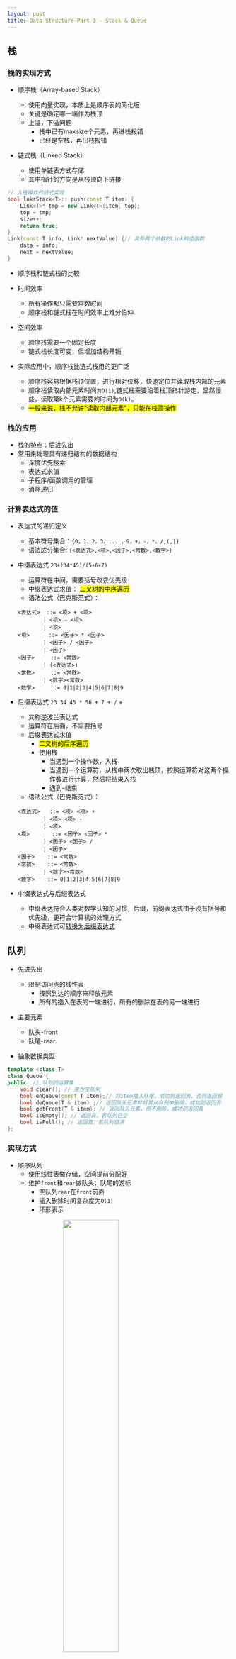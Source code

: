 ```yaml
---
layout: post
title: Data Structure Part 3 - Stack & Queue
---
```


## 栈

### 栈的实现方式

- 顺序栈（Array-based Stack）
	- 使用向量实现，本质上是顺序表的简化版
	- 关键是确定哪一端作为栈顶
	- 上溢，下溢问题
		- 栈中已有maxsize个元素，再进栈报错
		- 已经是空栈，再出栈报错

- 链式栈（Linked Stack）
	- 使用单链表方式存储
	- 其中指针的方向是从栈顶向下链接  

```cpp
// 入栈操作的链式实现
bool lnksStack<T>:: push(const T item) {
	Link<T>* tmp = new Link<T>(item, top);
	top = tmp;
	size++;
	return true;
} 
Link(const T info, Link* nextValue) {// 具有两个参数的Link构造函数
	data = info;
	next = nextValue;
}
```

- 顺序栈和链式栈的比较

- 时间效率
	- 所有操作都只需要常数时间
	- 顺序栈和链式栈在时间效率上难分伯仲

- 空间效率
	- 顺序栈需要一个固定长度
	- 链式栈长度可变，但增加结构开销  

- 实际应用中，顺序栈比链式栈用的更广泛
	- 顺序栈容易根据栈顶位置，进行相对位移，快速定位并读取栈内部的元素
	- 顺序栈读取内部元素时间`为O(1)`,链式栈需要沿着栈顶指针游走，显然慢些，读取第k个元素需要的时间为`O(k)`。
	- <mark>一般来说，栈不允许“读取内部元素”，只能在栈顶操作 </mark>

### 栈的应用

- 栈的特点：后进先出
- 常用来处理具有递归结构的数据结构
	- 深度优先搜索
	- 表达式求值
	- 子程序/函数调用的管理
	- 消除递归

	
### 计算表达式的值

- 表达式的递归定义
	- 基本符号集合：`{0，1，2，3，... ，9，+，-，*，/,(,)}`
	- 语法成分集合: `{<表达式>,<项>,<因子>,<常数>,<数字>}`

- 中缀表达式 `23+(34*45)/(5+6+7)`
	- 运算符在中间，需要括号改变优先级
	- 中缀表达式求值： <mark>二叉树的中序遍历</mark>
	- 语法公式（巴克斯范式）：

	```
	<表达式>  ::= <项> + <项>
		 	| <项> - <项>
			| <项>
	<项>      ::= <因子> * <因子>
		 	| <因子> / <因子>
			| <因子>
	<因子>     ::= <常数>
			| (<表达式>)
	<常数>     ::= <常数>
			| <数字><常数>
	<数字>     ::= 0|1|2|3|4|5|6|7|8|9
	```

- 后缀表达式 `23 34 45 * 56 + 7 + /` +
	- 又称逆波兰表达式
	- 运算符在后面，不需要括号
	- 后缀表达式求值
		- <mark>二叉树的后序遍历</mark>
		- 使用栈
			- 当遇到一个操作数，入栈
			- 当遇到一个运算符，从栈中两次取出栈顶，按照运算符对这两个操作数进行计算，然后将结果入栈
			- 遇到`=`结束
	- 语法公式（巴克斯范式）：

	```
	<表达式>   ::= <项> <项> +
			| <项> <项> -
			| <项>
	<项> 	  ::= <因子> <因子> *
			| <因子> <因子> /
			| <因子>
	<因子>    ::= <常数>
	<常数>    ::= <常数>
			| <数字><常数>
	<数字>    ::= 0|1|2|3|4|5|6|7|8|9
	```

- 中缀表达式与后缀表达式
	- 中缀表达符合人类对数学认知的习惯，后缀，前缀表达式由于没有括号和优先级，更符合计算机的处理方式
	- 中缀表达式可[转换为后缀表达式](http://btechsmartclass.com/DS/U2_T5.html) 


## 队列

- 先进先出
	- 限制访问点的线性表
		- 按照到达的顺序来释放元素
		- 所有的插入在表的一端进行，所有的删除在表的另一端进行

- 主要元素
	- 队头-front
	- 队尾-rear

- 抽象数据类型

```cpp
template <class T> 
class Queue {
public: // 队列的运算集
 	void clear(); // 变为空队列
 	bool enQueue(const T item);// 将item插入队尾，成功则返回真，否则返回假
 	bool deQueue(T & item) ;// 返回队头元素并将其从队列中删除，成功则返回真
 	bool getFront(T & item); // 返回队头元素，但不删除，成功则返回真
 	bool isEmpty(); // 返回真，若队列已空
 	bool isFull(); // 返回真，若队列已满
}; 
```

### 实现方式

- 顺序队列
	- 使用线性表做存储，空间提前分配好
	- 维护`front`和`rear`做队头，队尾的游标
		- 空队列`rear`在`front`前面
		- 插入删除时间复杂度为`O(1)`
		- 环形表示

<img src="/assets/images/2008/07/queue1.png" style="display:block; margin-left:auto; margin-right:auto; width:50%"/>

```cpp
template <class Elem> 
class Aqueue : public Queue<Elem> {
	private:
 		int size; // 队列的最大容量
 		int front; // 队首元素指针
 		int rear; // 队尾元素指针
 		Elem *listArray; // 存储元素的数组
	public:
 		AQueue(int sz=DefaultListSize) {// 让存储元素的数组多预留一个空位
 			size = sz+1; // size数组长，sz队列最大长度
 			rear = 0; front = 1; // 也可以rear=-1; front=0
 			listArray = new Elem[size];
 		}
 		~AQueue() { delete [] listArray; }
 		void clear() { front = rear+1; } 
		int length() { reutrn (rear + 1 -front)%size; }
```

- 入队
	- 在队尾插入，移动`rear`指针

	```cpp
	bool enqueue(const Elem& it){
		if(((rear+2)%size) == front){
			return false;
		}else{
			rear = (rear+1)%size;
			listArray[rear] = it;
			return true;
		}
	}
	```
- 出队
	- 依靠移动`front`指针，不进行delete元素的操作

	```cpp
	bool dequeue(Elem& it){
		if(length() == 0 ){
			return false;
		}
		it = listArray[front];
		front = (front+1)%size;
		return true;
	}
	```

- 链式队列
	- 用单链表方式存储，队列每个元素对于链表中的一个节点
	- 插入时间复杂度为`O(1)`

### 顺序队列和链式队列比较
- 顺序队列
	- 固定存储空间
- 链式队列
	- 可以满足大小无法估计的情况
- 都不允许访问队列内部元素

- 环形队列
	- 线性表在部分元素出队后会造成空间的浪费，解决这个问题，引入环形队列，它是一个首尾相连的FIFO的数据结构，采用数组的线性空间,数据组织简单。能很快知道队列是否满为空。
	- 插入时间复杂度为`O(1)`






